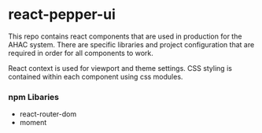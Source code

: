 # react-pepper-ui

This repo contains react components that are used in production for the AHAC system. There are specific libraries and project configuration that are required in order for all components to work.

React context is used for viewport and theme settings.
CSS styling is contained within each component using css modules.

### npm Libaries
- react-router-dom
- moment

